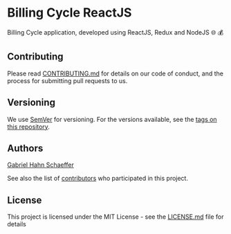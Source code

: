 # Billing Cycle ReactJS

Billing Cycle application, developed using ReactJS, Redux and NodeJS :globe_with_meridians: :moneybag:

## Contributing

Please read [CONTRIBUTING.md](https://gist.github.com/PurpleBooth/b24679402957c63ec426) for details on our code of conduct, and the process for submitting pull requests to us.

## Versioning

We use [SemVer](http://semver.org/) for versioning. For the versions available, see the [tags on this repository](https://github.com/gabriel-hahn/billing-cycle-reactjs/tags).

## Authors

[Gabriel Hahn Schaeffer](https://github.com/gabriel-hahn/)

See also the list of [contributors](https://github.com/gabriel-hahn/billing-cycle-reactjs/contributors) who participated in this project.

## License

This project is licensed under the MIT License - see the [LICENSE.md](LICENSE) file for details
